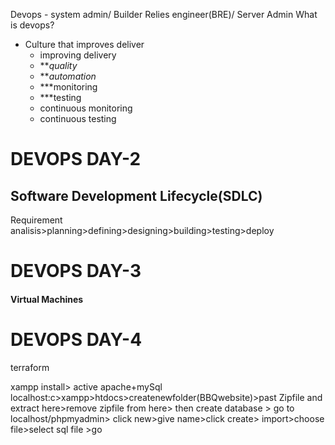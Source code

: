 Devops - system admin/ Builder Relies engineer(BRE)/ Server Admin
What is devops?
- Culture that improves deliver
	- improving delivery
	- ***quality*
	- ***automation*
	- ***monitoring 
	- ***testing
	- continuous monitoring
	- continuous testing
	


# DEVOPS DAY-2


## Software Development Lifecycle(SDLC)
Requirement analisis>planning>defining>designing>building>testing>deploy

# DEVOPS DAY-3

#### Virtual Machines

# DEVOPS DAY-4
terraform


xampp install> active apache+mySql
localhost:c>xampp>htdocs>createnewfolder(BBQwebsite)>past Zipfile and extract here>remove zipfile from here>
then 
create  database > go to localhost/phpmyadmin> click new>give name>click create> import>choose file>select sql file >go
